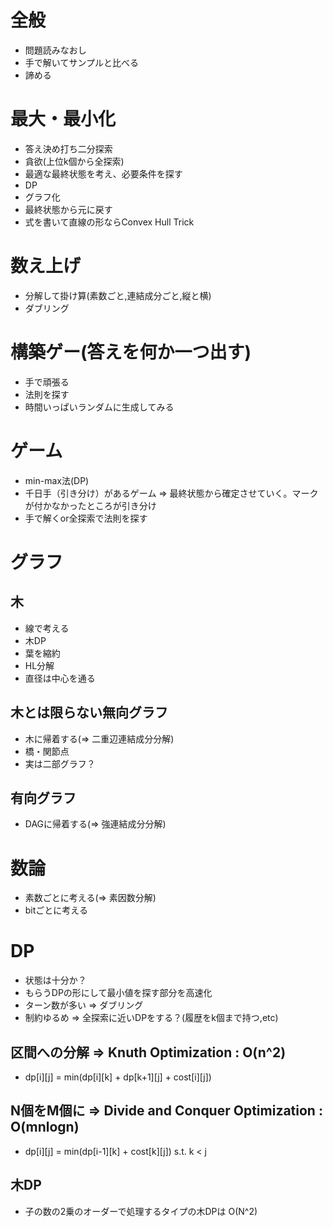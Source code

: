 # 全般

- 問題読みなおし
- 手で解いてサンプルと比べる
- 諦める

# 最大・最小化

- 答え決め打ち二分探索
- 貪欲(上位k個から全探索)
 - 最適な最終状態を考え、必要条件を探す
- DP
- グラフ化
- 最終状態から元に戻す
- 式を書いて直線の形ならConvex Hull Trick

# 数え上げ

- 分解して掛け算(素数ごと,連結成分ごと,縦と横)
- ダブリング

# 構築ゲー(答えを何か一つ出す)

- 手で頑張る
- 法則を探す
- 時間いっぱいランダムに生成してみる

# ゲーム

- min-max法(DP)
- 千日手（引き分け）があるゲーム => 最終状態から確定させていく。マークが付かなかったところが引き分け
- 手で解くor全探索で法則を探す


# グラフ

## 木

- 線で考える
- 木DP
- 葉を縮約
- HL分解
- 直径は中心を通る

## 木とは限らない無向グラフ

- 木に帰着する(=> 二重辺連結成分分解)
- 橋・関節点
- 実は二部グラフ？

## 有向グラフ

- DAGに帰着する(=> 強連結成分分解)

# 数論

- 素数ごとに考える(=> 素因数分解)
- bitごとに考える

# DP

- 状態は十分か？
- もらうDPの形にして最小値を探す部分を高速化
- ターン数が多い => ダブリング
- 制約ゆるめ => 全探索に近いDPをする？(履歴をk個まで持つ,etc)

## 区間への分解 => Knuth Optimization : O(n^2)

-  dp[i][j] = min(dp[i][k] + dp[k+1][j] + cost[i][j])

## N個をM個に => Divide and Conquer Optimization : O(mnlogn)

- dp[i][j] = min(dp[i-1][k] + cost[k][j])  s.t. k < j

## 木DP

- 子の数の2乗のオーダーで処理するタイプの木DPは O(N^2)


